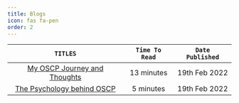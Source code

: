 ```yaml
---
title: Blogs
icon: fas fa-pen
order: 2
---
```



|`TITLES`| `Time To Read` | `Date Published` | 
|:----------:|:----------: | :------------: |
|[My OSCP Journey and Thoughts](http://localhost:4000/blogs/oscp-journey/)| 13 minutes | 19th Feb 2022
|[The Psychology behind OSCP](http://localhost:4000/blogs/the-psychology-behind-oscp) | 5 minutes | 19th Feb 2022
